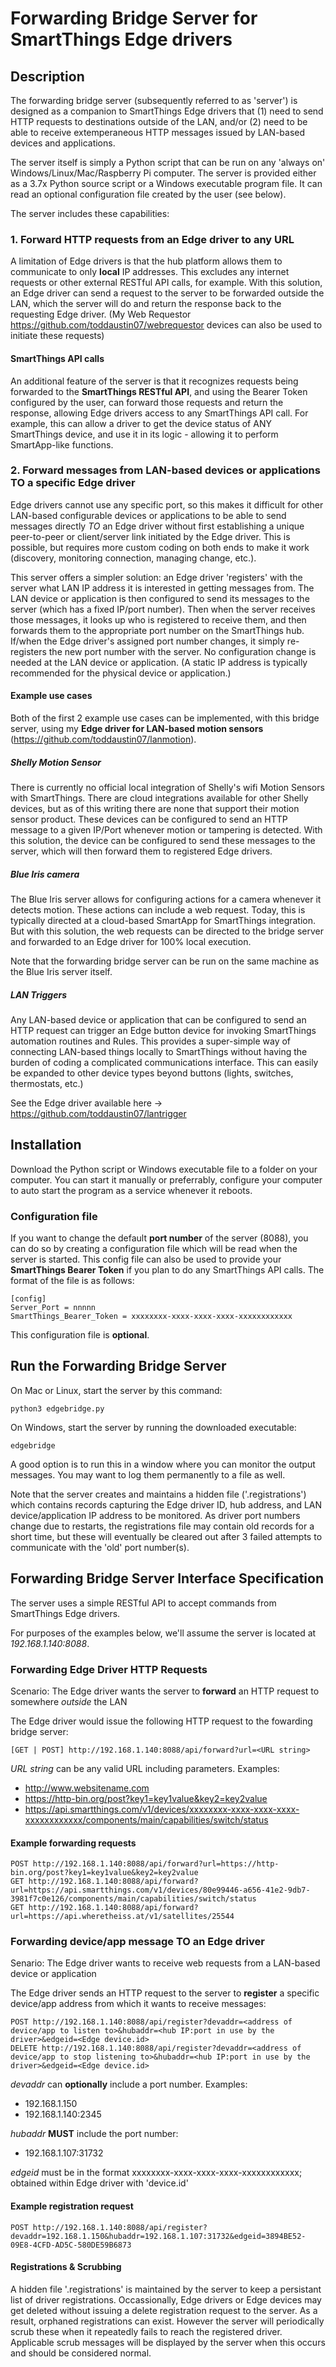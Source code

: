# Forwarding Bridge Server for SmartThings Edge drivers
## Description
The forwarding bridge server (subsequently referred to as 'server') is designed as a companion to SmartThings Edge drivers that (1) need to send HTTP requests to destinations outside of the LAN, and/or (2) need to be able to receive extemperaneous HTTP messages issued by LAN-based devices and applications.

The server itself is simply a Python script that can be run on any 'always on' Windows/Linux/Mac/Raspberry Pi computer.  The server is provided either as a 3.7x Python source script or a Windows executable program file.  It can read an optional configuration file created by the user (see below).

The server includes these capabilities:
### 1. Forward HTTP requests from an Edge driver to any URL
A limitation of Edge drivers is that the hub platform allows them to communicate to only **local** IP addresses.  This excludes any internet requests or other external RESTful API calls, for example.  With this solution, an Edge driver can send a request to the server to be forwarded outside the LAN, which the server will do and return the response back to the requesting Edge driver.  (My Web Requestor https://github.com/toddaustin07/webrequestor devices can also be used to initiate these requests)
#### SmartThings API calls
An additional feature of the server is that it recognizes requests being forwarded to the **SmartThings RESTful API**, and using the Bearer Token configured by the user, can forward those requests and return the response, allowing Edge drivers access to any SmartThings API call.  For example, this can allow a driver to get the device status of ANY SmartThings device, and use it in its logic - allowing it to perform SmartApp-like functions.
### 2. Forward messages from LAN-based devices or applications TO a specific Edge driver
Edge drivers cannot use any specific port, so this makes it difficult for other LAN-based configurable devices or applications to be able to send messages directly *TO* an Edge driver without first establishing a unique peer-to-peer or client/server link initiated by the Edge driver.  This is possible, but requires more custom coding on both ends to make it work (discovery, monitoring connection, managing change, etc.).  

This server offers a simpler solution:  an Edge driver 'registers' with the server what LAN IP address it is interested in getting messages from.  The LAN device or application is then configured to send its messages to the server (which has a fixed IP/port number).  Then when the server receives those messages, it looks up who is registered to receive them, and then forwards them to the appropriate port number on the SmartThings hub.  If/when the Edge driver's assigned port number changes, it simply re-registers the new port number with the server.  No configuration change is needed at the LAN device or application.  (A static IP address is typically recommended for the physical device or application.)
#### Example use cases
Both of the first 2 example use cases can be implemented, with this bridge server, using my **Edge driver for LAN-based motion sensors** (https://github.com/toddaustin07/lanmotion).

##### Shelly Motion Sensor
There is currently no official local integration of Shelly's wifi Motion Sensors with SmartThings. There are cloud integrations available for other Shelly devices, but as of this writing there are none that support their motion sensor product.  These devices can be configured to send an HTTP message to a given IP/Port whenever motion or tampering is detected.  With this solution, the device can be configured to send these messages to the server, which will then forward them to registered Edge drivers.
##### Blue Iris camera
The Blue Iris server allows for configuring actions for a camera whenever it detects motion.  These actions can include a web request.  Today, this is typically directed at a cloud-based SmartApp for SmartThings integration.  But with this solution, the web requests can be directed to the bridge server and forwarded to an Edge driver for 100% local execution.  

Note that the forwarding bridge server can be run on the same machine as the Blue Iris server itself.

##### LAN Triggers
Any LAN-based device or application that can be configured to send an HTTP request can trigger an Edge button device for invoking SmartThings automation routines and Rules.  This provides a super-simple way of connecting LAN-based things locally to SmartThings without having the burden of coding a complicated communications interface.  This can easily be expanded to other device types beyond buttons (lights, switches, thermostats, etc.)

See the Edge driver available here -> https://github.com/toddaustin07/lantrigger

## Installation

Download the Python script or Windows executable file to a folder on your computer.  You can start it manually or preferrably, configure your computer to auto start the program as a service whenever it reboots.
### Configuration file
If you want to change the default **port number** of the server (8088), you can do so by creating a configuration file which will be read when the server is started.  This config file can also be used to provide your **SmartThings Bearer Token** if you plan to do any SmartThings API calls.
The format of the file is as follows:
```
[config]
Server_Port = nnnnn
SmartThings_Bearer_Token = xxxxxxxx-xxxx-xxxx-xxxx-xxxxxxxxxxxx
```
This configuration file is **optional**.

## Run the Forwarding Bridge Server

On Mac or Linux, start the server by this command:
```
python3 edgebridge.py
```
On Windows, start the server by running the downloaded executable:
```
edgebridge
```
A good option is to run this in a window where you can monitor the output messages.  You may want to log them permanently to a file as well.

Note that the server creates and maintains a hidden file ('.registrations') which contains records capturing the Edge driver ID, hub address, and LAN device/application IP address to be monitored.  As driver port numbers change due to restarts, the registrations file may contain old records for a short time, but these will eventually be cleared out after 3 failed attempts to communicate with the 'old' port number(s).

## Forwarding Bridge Server Interface Specification

The server uses a simple RESTful API to accept commands from SmartThings Edge drivers.

For purposes of the examples below, we'll assume the server is located at *192.168.1.140:8088*.

### Forwarding Edge Driver HTTP Requests
Scenario:  The Edge driver wants the server to **forward** an HTTP request to somewhere *outside* the LAN

The Edge driver would issue the following HTTP request to the fowarding bridge server:
```
[GET | POST] http://192.168.1.140:8088/api/forward?url=<URL string>
```
*URL string* can be any valid URL including parameters.  Examples:
- http://www.websitename.com
- https://http-bin.org/post?key1=key1value&key2=key2value
- https://api.smartthings.com/v1/devices/xxxxxxxx-xxxx-xxxx-xxxx-xxxxxxxxxxxx/components/main/capabilities/switch/status

#### Example forwarding requests
```
POST http://192.168.1.140:8088/api/forward?url=https://http-bin.org/post?key1=key1value&key2=key2value
GET http://192.168.1.140:8088/api/forward?url=https://api.smartthings.com/v1/devices/80e99446-a656-41e2-9db7-3981f7c0e126/components/main/capabilities/switch/status
GET http://192.168.1.140:8088/api/forward?url=https://api.wheretheiss.at/v1/satellites/25544
```

### Forwarding device/app message TO an Edge driver
Senario:  The Edge driver wants to receive web requests from a LAN-based device or application

The Edge driver sends an HTTP request to the server to **register** a specific device/app address from which it wants to receive messages:
```
POST http://192.168.1.140:8088/api/register?devaddr=<address of device/app to listen to>&hubaddr=<hub IP:port in use by the driver>&edgeid=<Edge device.id>
DELETE http://192.168.1.140:8088/api/register?devaddr=<address of device/app to stop listening to>&hubaddr=<hub IP:port in use by the driver>&edgeid=<Edge device.id>
```
*devaddr* can **optionally** include a port number.  Examples:
- 192.168.1.150
- 192.168.1.140:2345

*hubaddr* **MUST** include the port number:
- 192.168.1.107:31732

*edgeid* must be in the format xxxxxxxx-xxxx-xxxx-xxxx-xxxxxxxxxxxx; obtained within Edge driver with 'device.id'

#### Example registration request
```
POST http://192.168.1.140:8088/api/register?devaddr=192.168.1.150&hubaddr=192.168.1.107:31732&edgeid=3894BE52-09E8-4CFD-AD5C-580DE59B6873
```

#### Registrations & Scrubbing
A hidden file '.registrations' is maintained by the server to keep a persistant list of driver registrations.  Occassionally, Edge drivers or Edge devices may get deleted without issuing a delete registration request to the server.  As a result, orphaned registrations can exist.  However the server will periodically scrub these when it repeatedly fails to reach the registered driver.  Applicable scrub messages will be displayed by the server when this occurs and should be considered normal.
